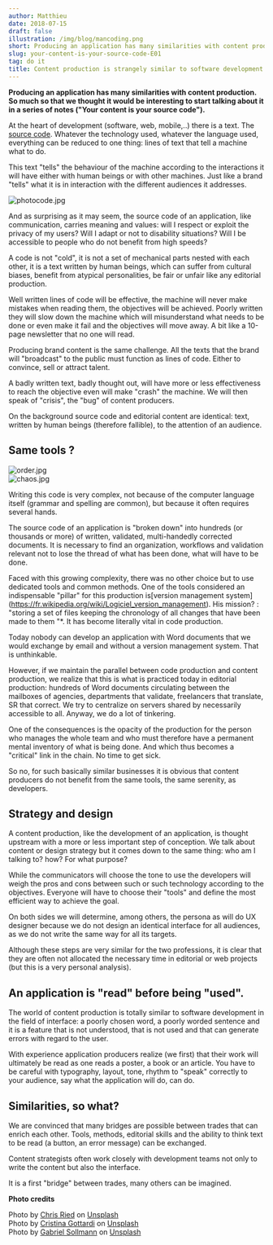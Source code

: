 ```yaml
---
author: Matthieu
date: 2018-07-15
draft: false
illustration: /img/blog/mancoding.png
short: Producing an application has many similarities with content production. So much so that we thought it would be interesting to start talking about it ...
slug: your-content-is-your-source-code-E01
tag: do it
title: Content production is strangely similar to software development
---
```


**Producing an application has many similarities with content production. So much so that we thought it would be interesting to start talking about it in a series of notes ("Your content is your source code").**

At the heart of development (software, web, mobile,..) there is a text. The [source code](https://fr.wikipedia.org/wiki/Code_source). Whatever the technology used, whatever the language used, everything can be reduced to one thing: lines of text that tell a machine what to do.

This text "tells" the behaviour of the machine according to the interactions it will have either with human beings or with other machines. Just like a brand "tells" what it is in interaction with the different audiences it addresses.

![photocode.jpg](https://pilotapp-production-master.s3.amazonaws.com/assets/1/18274/1_18274_original.jpg "photocode.jpg")

And as surprising as it may seem, the source code of an application, like communication, carries meaning and values: will I respect or exploit the privacy of my users? Will I adapt or not to disability situations? Will I be accessible to people who do not benefit from high speeds? 

A code is not "cold", it is not a set of mechanical parts nested with each other, it is a text written by human beings, which can suffer from cultural biases, benefit from atypical personalities, be fair or unfair like any editorial production.

Well written lines of code will be effective, the machine will never make mistakes when reading them, the objectives will be achieved. Poorly written they will slow down the machine which will misunderstand what needs to be done or even make it fail and the objectives will move away. A bit like a 10-page newsletter that no one will read.

Producing brand content is the same challenge. All the texts that the brand will "broadcast" to the public must function as lines of code. Either to convince, sell or attract talent.

A badly written text, badly thought out, will have more or less effectiveness to reach the objective even will make "crash" the machine. We will then speak of "crisis", the "bug" of content producers.

On the background source code and editorial content are identical: text, written by human beings (therefore fallible), to the attention of an audience.

## Same tools ?

![order.jpg](https://pilotapp-production-master.s3.amazonaws.com/assets/1/18272/1_18272_original.jpg "order.jpg")\
![chaos.jpg](https://pilotapp-production-master.s3.amazonaws.com/assets/1/18273/1_18273_original.jpg "chaos.jpg")

Writing this code is very complex, not because of the computer language itself (grammar and spelling are common), but because it often requires several hands. 

The source code of an application is "broken down" into hundreds (or thousands or more) of written, validated, multi-handedly corrected documents.  It is necessary to find an organization, workflows and validation relevant not to lose the thread of what has been done, what will have to be done.

Faced with this growing complexity, there was no other choice but to use dedicated tools and common methods. One of the tools considered an indispensable "pillar" for this production is[version management system] (https://fr.wikipedia.org/wiki/Logiciel_version_management). His mission? : "storing a set of files keeping the chronology of all changes that have been made to them "*. It has become literally vital in code production.

Today nobody can develop an application with Word documents that we would exchange by email and without a version management system. That is unthinkable.

However, if we maintain the parallel between code production and content production, we realize that this is what is practiced today in editorial production: hundreds of Word documents circulating between the mailboxes of agencies, departments that validate, freelancers that translate, SR that correct. We try to centralize on servers shared by necessarily accessible to all. Anyway, we do a lot of tinkering.

One of the consequences is the opacity of the production for the person who manages the whole team and who must therefore have a permanent mental inventory of what is being done. And which thus becomes a "critical" link in the chain. No time to get sick.

So no, for such basically similar businesses it is obvious that content producers do not benefit from the same tools, the same serenity, as developers.

## Strategy and design

A content production, like the development of an application, is thought upstream with a more or less important step of conception. We talk about content or design strategy but it comes down to the same thing: who am I talking to? how? For what purpose?

While the communicators will choose the tone to use the developers will weigh the pros and cons between such or such technology according to the objectives. Everyone will have to choose their "tools" and define the most efficient way to achieve the goal.

On both sides we will determine, among others, the persona as will do UX designer because we do not design an identical interface for all audiences, as we do not write the same way for all its targets.

Although these steps are very similar for the two professions, it is clear that they are often not allocated the necessary time in editorial or web projects (but this is a very personal analysis).

## An application is "read" before being "used".

The world of content production is totally similar to software development in the field of interface: a poorly chosen word, a poorly worded sentence and it is a feature that is not understood, that is not used and that can generate errors with regard to the user.

With experience application producers realize (we first) that their work will ultimately be read as one reads a poster, a book or an article. You have to be careful with typography, layout, tone, rhythm to "speak" correctly to your audience, say what the application will do, can do.

## Similarities, so what?

We are convinced that many bridges are possible between trades that can enrich each other. Tools, methods, editorial skills and the ability to think text to be read (a button, an error message) can be exchanged. 

Content strategists often work closely with development teams not only to write the content but also the interface. 

It is a first "bridge" between trades, many others can be imagined.

**Photo credits**

Photo by [Chris Ried](https://unsplash.com/photos/ieic5Tq8YMk?utm_source=unsplash&utm_medium=referral&utm_content=creditCopyText) on [Unsplash](https://unsplash.com/search/photos/code?utm_source=unsplash&utm_medium=referral&utm_content=creditCopyText)\
Photo by [Cristina Gottardi](https://unsplash.com/photos/8hJQKRIQZMY?utm_source=unsplash&utm_medium=referral&utm_content=creditCopyText) on [Unsplash](https://unsplash.com/?utm_source=unsplash&utm_medium=referral&utm_content=creditCopyText)\
Photo by [Gabriel Sollmann](https://unsplash.com/photos/Y7d265_7i08?utm_source=unsplash&utm_medium=referral&utm_content=creditCopyText) on [Unsplash](https://unsplash.com/?utm_source=unsplash&utm_medium=referral&utm_content=creditCopyText)

